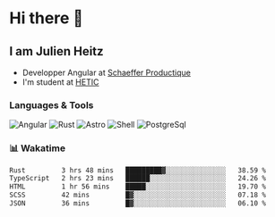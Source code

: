 <h1>Hi there 👋</h1>

## I am Julien Heitz

- Developper Angular at [Schaeffer Productique](www.schaeffer-productique.com)
- I'm student at [HETIC](https://www.hetic.net)

### Languages & Tools

![Angular](https://img.shields.io/badge/Angular-DD0031?style=for-the-badge&logo=angular&logoColor=white)
![Rust](https://img.shields.io/badge/TypeScript-007ACC?style=for-the-badge&logo=typescript&logoColor=whitehttps://img.shields.io/badge/Rust-000000?logo=Rust&logoColor=white)
![Astro](https://img.shields.io/badge/Astro-BC52EE?logo=astro&logoColor=fff&style=for-the-badge)
![Shell](https://img.shields.io/badge/Shell_Script-121011?style=for-the-badge&logo=gnu-bash&logoColor=white)
![PostgreSql](https://img.shields.io/badge/PostgreSQL-316192?style=for-the-badge&logo=postgresql&logoColor=white)

### 📊 Wakatime

<!--START_SECTION:waka-->

```txt
Rust         3 hrs 48 mins   █████████▓░░░░░░░░░░░░░░░   38.59 %
TypeScript   2 hrs 23 mins   ██████░░░░░░░░░░░░░░░░░░░   24.26 %
HTML         1 hr 56 mins    █████░░░░░░░░░░░░░░░░░░░░   19.70 %
SCSS         42 mins         █▓░░░░░░░░░░░░░░░░░░░░░░░   07.18 %
JSON         36 mins         █▓░░░░░░░░░░░░░░░░░░░░░░░   06.10 %
```

<!--END_SECTION:waka-->
